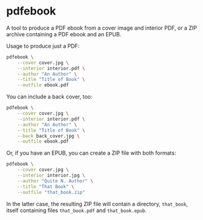# pdfebook

A tool to produce a PDF ebook from a cover image and interior PDF,
or a ZIP archive containing a PDF ebook and an EPUB.

Usage to produce just a PDF:

```bash
pdfebook \
    --cover cover.jpg \
    --interior interior.pdf \
    --author "An Author" \
    --title "Title of Book" \
    --outfile ebook.pdf
```

You can include a back cover, too:

```bash
pdfebook \
    --cover cover.jpg \
    --interior interior.pdf \
    --author "An Author" \
    --title "Title of Book" \
    --back back_cover.jpg \
    --outfile ebook.pdf
```

Or, if you have an EPUB, you can create a ZIP file with both formats:

```bash
pdfebook \
    --cover cover.jpg \
    --interior interior.jpg \
    --author "Quite N. Author" \
    --title "That Book" \
    --outfile "that_book.zip"
```

In the latter case, the resulting ZIP file will contain a directory,
`that_book`, itself containing files `that_book.pdf` and `that_book.epub`.
